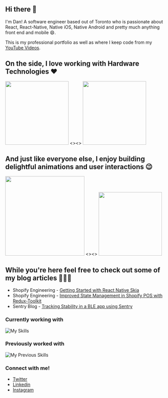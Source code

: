 ## Hi there 👋 

I'm Dan! A software engineer based out of Toronto who is passionate about React, React-Native, Native iOS, Native Android and pretty much anything front end and mobile 😄. 

This is my professional portfolio as well as where I keep code from my <a href="https://www.youtube.com/channel/UC4Lepw3SuzwYWcHQ6SDPlEQ">YouTube Videos</a>.

## On the side, I love working with Hardware Technologies ❤️

<img src="https://github.com/friyiajr/friyiajr/assets/48887088/2fb59f19-3069-4eb7-85d3-226980070e10" width="200"> <><> <img src="https://github.com/friyiajr/friyiajr/assets/48887088/2c537b80-5871-4bdc-b390-b9796acb592a" width="200">  

## And just like everyone else, I enjoy building delightful animations and user interactions 😉

<img src="https://github.com/friyiajr/friyiajr/assets/48887088/c16332a9-2bfd-46ea-bec9-54490f9f28dd" width="250"> <><> <img src="https://github.com/friyiajr/friyiajr/assets/48887088/6f07d708-e264-4e2d-9365-3800edcaa0bd" width="200"> 





## While you're here feel free to check out some of my blog articles 👨🏻‍💻
* Shopify Engineering - [Getting Started with React Native Skia](https://shopify.engineering/getting-started-with-react-native-skia)
* Shopify Engineering - [Improved State Management in Shopify POS with Redux-Toolkit](https://shopify.engineering/react-redux-toolkit-migration)
* Sentry Blog - [Tracking Stability in a BLE app using Sentry](https://blog.sentry.io/tracking-stability-in-a-bluetooth-low-energy-based-react-native-app)

### Currently working with

![My Skills](https://skillicons.dev/icons?i=ts,js,react,redux,jest,graphql,github)

### Previously worked with

![My Previous Skills](https://skillicons.dev/icons?i=flutter,dart,swift,html,css,java,cpp)

### Connect with me!

* [Twitter](https://twitter.com/wa2goose)
* [Linkedin](https://www.linkedin.com/in/thefriyia/)
* [Instagram](https://www.instagram.com/dan.rnlab/)


